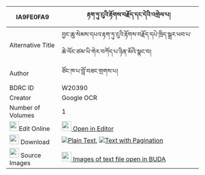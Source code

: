 |IA9FE0FA9|རྟག་ཏུ་ངུའི་རྟོགས་བརྗོད་དང་དེའི་འགྲེལ་པ། 
| --- | --- 
|Alternative Title |བྱང་ཆུ་སེམས་དཔའ་རྟག་ཏུ་ངུའི་རྟོགས་བརྗོད་དཔེ་ཁྲིད་སྒྲར་ཕབ་པ་ཆེ་ལོང་ཙམ་ཡི་གེར་བཀོད་པ་ཉིན་མོའི་སྣང་བ།
|Author| ཙོང་ཁ་པ་བློ་བཟང་གྲགས་པ།
|BDRC ID | W20390
|Creator | Google OCR
|Number of Volumes| 1
|<img width="25" src="https://img.icons8.com/color/25/000000/edit-property.png">Edit Online| [<img width="25" src="https://avatars.githubusercontent.com/u/45091458?s=200&v=4"> Open in Editor](http://editor.openpecha.org/IA9FE0FA9)
|<img width="25" src="https://img.icons8.com/fluent/48/000000/download-2.png"/>  Download | [![](https://img.icons8.com/color/20/000000/txt.png)Plain Text](https://github.com/Openpecha/IA9FE0FA9/releases/download/v1/tak_tu_ngu_tokjo_dang_de_i_dre_plain_IA9FE0FA9.zip), [![](https://img.icons8.com/color/20/000000/txt.png)Text with Pagination](https://github.com/Openpecha/IA9FE0FA9/releases/download/v1/tak_tu_ngu_tokjo_dang_de_i_dre_pages_IA9FE0FA9.zip)
|<img width="25" src="https://img.icons8.com/plasticine/100/000000/pictures-folder.png"/>  Source Images | [<img width="25" src="https://library.bdrc.io/icons/BUDA-small.svg"> Images of text file open in BUDA](https://library.bdrc.io/show/bdr:W20390)